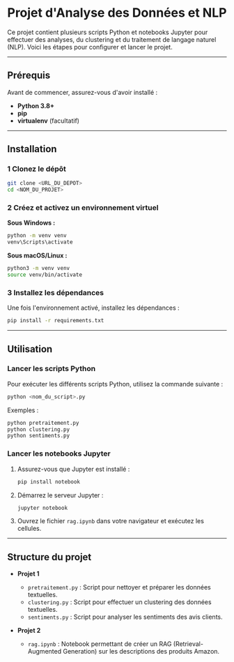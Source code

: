 # Projet d'Analyse des Données et NLP

Ce projet contient plusieurs scripts Python et notebooks Jupyter pour effectuer des analyses, du clustering et du traitement de langage naturel (NLP). Voici les étapes pour configurer et lancer le projet.

---

## **Prérequis**

Avant de commencer, assurez-vous d'avoir installé :
- **Python 3.8+**
- **pip**
- **virtualenv** (facultatif)

---

## **Installation**

### 1 Clonez le dépôt
```bash
git clone <URL_DU_DEPOT>
cd <NOM_DU_PROJET>
```

### 2 Créez et activez un environnement virtuel
**Sous Windows :**
```bash
python -m venv venv
venv\Scripts\activate
```

**Sous macOS/Linux :**
```bash
python3 -m venv venv
source venv/bin/activate
```

### 3 Installez les dépendances
Une fois l'environnement activé, installez les dépendances :
```bash
pip install -r requirements.txt
```

---

## **Utilisation**

### Lancer les scripts Python
Pour exécuter les différents scripts Python, utilisez la commande suivante :
```bash
python <nom_du_script>.py
```

Exemples :
```bash
python pretraitement.py
python clustering.py
python sentiments.py
```

### Lancer les notebooks Jupyter
1. Assurez-vous que Jupyter est installé :
   ```bash
   pip install notebook
   ```
2. Démarrez le serveur Jupyter :
   ```bash
   jupyter notebook
   ```
3. Ouvrez le fichier `rag.ipynb` dans votre navigateur et exécutez les cellules.

---

## **Structure du projet**

- **Projet 1**
  - `pretraitement.py` : Script pour nettoyer et préparer les données textuelles.
  - `clustering.py` : Script pour effectuer un clustering des données textuelles.
  - `sentiments.py` : Script pour analyser les sentiments des avis clients.

- **Projet 2**
  - `rag.ipynb` : Notebook permettant de créer un RAG (Retrieval-Augmented Generation) sur les descriptions des produits Amazon.